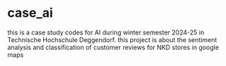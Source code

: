 # case_ai
this is a case study codes for AI during winter semester 2024-25 in Technische Hochschule Deggendorf. this project is about the sentiment analysis and classification of customer reviews for NKD stores in google maps
